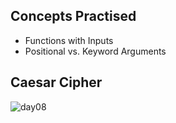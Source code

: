 ## Concepts Practised
- Functions with Inputs
- Positional vs. Keyword Arguments
## Caesar Cipher
![day08](https://user-images.githubusercontent.com/98851253/154520105-abaafffe-fbcb-4f68-bfc8-a9bea12e2bc9.gif)
